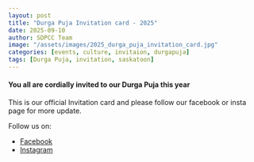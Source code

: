 ```yaml
---
layout: post
title: "Durga Puja Invitation card - 2025"
date: 2025-09-10
author: SDPCC Team
image: "/assets/images/2025_durga_puja_invitation_card.jpg"
categories: [events, culture, invitaion, durgapuja]
tags: [Durga Puja, invitation, saskatoon]
---
```


#### You all are cordially invited to our Durga Puja this year

This is our official Invitation card and please follow our facebook or insta page for more update.

Follow us on:  
- [Facebook](https://www.facebook.com/saskatoondurgapuja)  
- [Instagram](https://instagram.com/sksdpcc1969/)